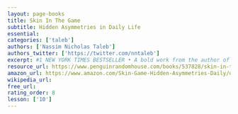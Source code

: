 ```yaml
---
layout: page-books
title: Skin In The Game
subtitle: Hidden Asymmetries in Daily Life
essential: 
categories: ['taleb']
authors: ['Nassim Nicholas Taleb']
authors_twitter: ['https://twitter.com/nntaleb']
excerpt: #1 NEW YORK TIMES BESTSELLER • A bold work from the author of The Black Swan that challenges many of our long-held beliefs about risk and reward, politics and religion, finance and personal responsibility In his most provocative and practical book yet, one of the foremost thinkers of our time redefines what it means to understand the world, succeed in a profession, contribute to a fair and just society, detect nonsense, and influence others. Citing examples ranging from Hammurabi to Seneca, Antaeus the Giant to Donald Trump, Nassim Nicholas Taleb shows how the willingness to accept one’s own risks is an essential attribute of heroes, saints, and flourishing people in all walks of life. As always both accessible and iconoclastic, Taleb challenges long-held beliefs about the values of those who spearhead military interventions, make financial investments, and propagate religious faiths.
resource_url: https://www.penguinrandomhouse.com/books/537828/skin-in-the-game-by-nassim-nicholas-taleb/9780425284629/
amazon_url: https://www.amazon.com/Skin-Game-Hidden-Asymmetries-Daily/dp/042528462X/
wikipedia_url: 
free_url: 
rating_order: 8
lesson: ['10']
---
```

